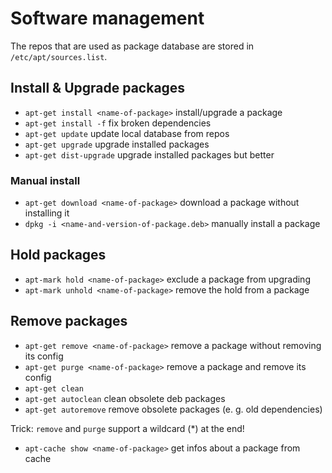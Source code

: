 # Software management

The repos that are used as package database are stored in `/etc/apt/sources.list`.

## Install & Upgrade packages
- `apt-get install <name-of-package>` install/upgrade a package
- `apt-get install -f` fix broken dependencies
- `apt-get update` update local database from repos
- `apt-get upgrade` upgrade installed packages
- `apt-get dist-upgrade` upgrade installed packages but better

### Manual install
- `apt-get download <name-of-package>` download a package without installing it
- `dpkg -i <name-and-version-of-package.deb>` manually install a package

## Hold packages
- `apt-mark hold <name-of-package>` exclude a package from upgrading
- `apt-mark unhold <name-of-package>` remove the hold from a package

## Remove packages
- `apt-get remove <name-of-package>` remove a package without removing its config 
- `apt-get purge <name-of-package>` remove a package and remove its config
- `apt-get clean`
- `apt-get autoclean` clean obsolete deb packages
- `apt-get autoremove` remove obsolete packages (e. g. old dependencies)

Trick: `remove` and `purge` support a wildcard (\*) at the end!

- `apt-cache show <name-of-package>` get infos about a package from cache

